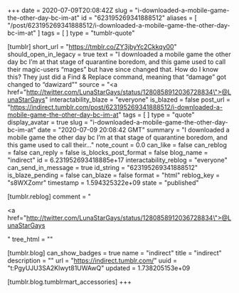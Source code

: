 +++
date = 2020-07-09T20:08:42Z
slug = "i-downloaded-a-mobile-game-the-other-day-bc-im-at"
id = "623195269341888512"
aliases = [ "/post/623195269341888512/i-downloaded-a-mobile-game-the-other-day-bc-im-at" ]
tags = [ ]
type = "tumblr-quote"

[tumblr]
short_url = "https://tmblr.co/ZY3jbyYc2Ckkqy00"
should_open_in_legacy = true
text = "I downloaded a mobile game the other day bc I&rsquo;m at that stage of quarantine boredom, and this game used to call their magic-users &ldquo;mages&rdquo; but have since changed that. How do I know this? They just did a Find &amp; Replace command, meaning that &ldquo;damage&rdquo; got changed to &ldquo;dawizard&rdquo;"
source = "<a href=\"http://twitter.com/LunaStarGays/status/1280858912036728834\">@LunaStarGays</a>"
interactability_blaze = "everyone"
is_blazed = false
post_url = "https://indirect.tumblr.com/post/623195269341888512/i-downloaded-a-mobile-game-the-other-day-bc-im-at"
tags = [ ]
type = "quote"
display_avatar = true
slug = "i-downloaded-a-mobile-game-the-other-day-bc-im-at"
date = "2020-07-09 20:08:42 GMT"
summary = "I downloaded a mobile game the other day bc I’m at that stage of quarantine boredom, and this game used to call their..."
note_count = 0.0
can_like = false
can_reblog = false
can_reply = false
is_blocks_post_format = false
blog_name = "indirect"
id = 6.231952693418885e+17
interactability_reblog = "everyone"
can_send_in_message = true
id_string = "623195269341888512"
is_blaze_pending = false
can_blaze = false
format = "html"
reblog_key = "s8WXZomr"
timestamp = 1.594325322e+09
state = "published"

[tumblr.reblog]
comment = "<p><a href=\"http://twitter.com/LunaStarGays/status/1280858912036728834\">@LunaStarGays</a></p>"
tree_html = ""

[tumblr.blog]
can_show_badges = true
name = "indirect"
title = "indirect"
description = ""
url = "https://indirect.tumblr.com/"
uuid = "t:PgyUJU3SA2Klwyt81UWAwQ"
updated = 1.738205153e+09

[tumblr.blog.tumblrmart_accessories]
+++
